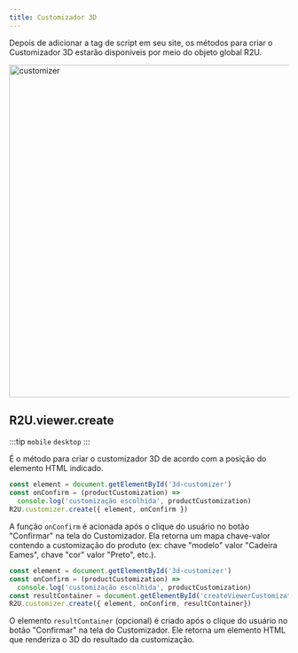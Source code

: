 ```yaml
---
title: Customizador 3D
---
```


Depois de adicionar a tag de script em seu site, os métodos para criar o Customizador 3D estarão disponíveis por meio do objeto global R2U.

<div>
  <p float="left">
    <img src="https://storage.googleapis.com/r2u-sdk-bucket/documentation/customizer.gif" title="customizer" width="600"/>
  </p>

</div>

## R2U.viewer.create

:::tip `mobile` `desktop`
:::

É o método para criar o customizador 3D de acordo com a posição do elemento HTML indicado.

```typescript
const element = document.getElementById('3d-customizer')
const onConfirm = (productCustomization) =>
  console.log('customização escolhida', productCustomization)
R2U.customizer.create({ element, onConfirm })
```

A função `onConfirm` é acionada após o clique do usuário no botão "Confirmar" na tela do Customizador. Ela retorna um mapa chave-valor contendo a customização do produto (ex: chave "modelo" valor "Cadeira Eames", chave "cor" valor "Preto", etc.).

```typescript
const element = document.getElementById('3d-customizer')
const onConfirm = (productCustomization) =>
  console.log('customização escolhida', productCustomization)
const resultContainer = document.getElementById('createViewerCustomization')
R2U.customizer.create({ element, onConfirm, resultContainer})
```
O elemento `resultContainer` (opcional) é criado após o clique do usuário no botão "Confirmar" na tela do Customizador. Ele retorna um elemento HTML que renderiza o 3D do resultado da customização.
